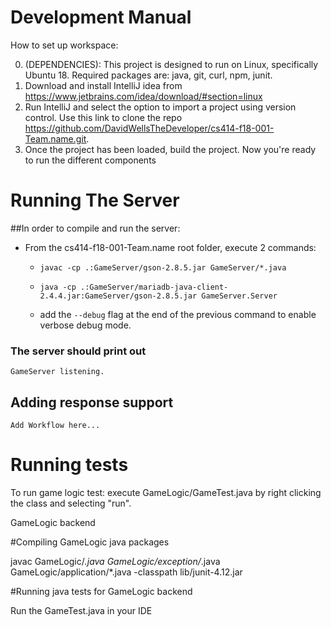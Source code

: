 Development Manual
==================================

How to set up workspace:

0) (DEPENDENCIES): This project is designed to run on Linux, specifically Ubuntu 18. Required packages are: java, git, curl, npm, junit.
1) Download and install IntelliJ idea from https://www.jetbrains.com/idea/download/#section=linux
2) Run IntelliJ and select the option to import a project using version control. Use this link to clone the repo https://github.com/DavidWellsTheDeveloper/cs414-f18-001-Team.name.git.
3) Once the project has been loaded, build the project. Now you're ready to run the different components


# Running The Server
##In order to compile and run the server:
* From the cs414-f18-001-Team.name root folder, execute 2 commands:

    * ```javac -cp .:GameServer/gson-2.8.5.jar GameServer/*.java ``` 
    
    * ```java -cp .:GameServer/mariadb-java-client-2.4.4.jar:GameServer/gson-2.8.5.jar GameServer.Server```

    * add the ```--debug``` flag at the end of the previous command to enable verbose debug mode.

### The server should print out
```GameServer listening.```

## Adding response support
    Add Workflow here...

# Running tests
To run game logic test: execute GameLogic/GameTest.java by right clicking the class and selecting "run".

GameLogic backend

#Compiling GameLogic java packages

javac GameLogic/*.java GameLogic/exception/*.java GameLogic/application/*.java -classpath lib/junit-4.12.jar 

#Running java tests for GameLogic backend

Run the GameTest.java in your IDE